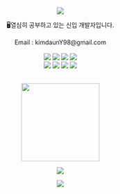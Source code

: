 <br>
<p align="center">
<img src="https://capsule-render.vercel.app/api?type=wave&color=auto&height=300&section=header&text=capsule%20render&fontSize=90">
</p>

<div align='center'> 🖥열심히 공부하고 있는 신입 개발자입니다.</div>
<br>
<div align='center'> Email : kimdaunY98@gmail.com</div>
<br>
<div align = "center">
  <img src="https://img.shields.io/badge/Java-007396?style=flat&logo=Conda-Forge&logoColor=white" />
  <img src="https://img.shields.io/badge/Kotlin-7F52FF?style=flat&logo=Kotlin&logoColor=white" />
  <img src="https://img.shields.io/badge/Dart-0175C2?style=flat&logo=Dart&logoColor=white" />
  <img src="https://img.shields.io/badge/Swift-F05138?style=flat&logo=Swift&logoColor=white" />
  <br>
  <img src="https://img.shields.io/badge/IntelliJ IDEA-000000?style=flat&logo=IntelliJ IDEA&logoColor=white" />
  <img src="https://img.shields.io/badge/Android%20Studio-3DDC84?style=flat&logo=AndroidStudio&logoColor=white" />
  <img src="https://img.shields.io/badge/Flutter-02569B?style=flat&logo=Flutter&logoColor=white" />
  <img src="https://img.shields.io/badge/Xcode-147EFB?style=flat&logo=Xcode&logoColor=white" />
 </div>
<br>
<p align="center">
  <img height="180em" src="https://github-readme-stats-eight-theta.vercel.app/api/top-langs/?username=ParkHyeongjoo&layout=compact&langs_count=8&theme=algolia" />
</p>
 
<p align="center">
<a href="https://hits.seeyoufarm.com"><img src="https://hits.seeyoufarm.com/api/count/incr/badge.svg?url=https%3A%2F%2Fgithub.com%2FParkHyeongjoo&count_bg=%2379C83D&title_bg=%23555555&icon=&icon_color=%23E7E7E7&title=Visitor&edge_flat=false"/></a>
</p>

<p align="center">
<img src="https://capsule-render.vercel.app/api?type=waving&color=timeAuto&height=100&section=footer" />
</p>
